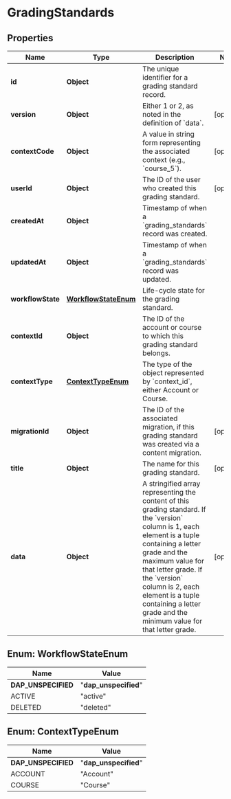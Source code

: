 

# GradingStandards


## Properties

| Name | Type | Description | Notes |
|------------ | ------------- | ------------- | -------------|
|**id** | **Object** | The unique identifier for a grading standard record. |  |
|**version** | **Object** | Either 1 or 2, as noted in the definition of &#x60;data&#x60;. |  [optional] |
|**contextCode** | **Object** | A value in string form representing the associated context (e.g., &#x60;course_5&#x60;). |  [optional] |
|**userId** | **Object** | The ID of the user who created this grading standard. |  [optional] |
|**createdAt** | **Object** | Timestamp of when a &#x60;grading_standards&#x60; record was created. |  |
|**updatedAt** | **Object** | Timestamp of when a &#x60;grading_standards&#x60; record was updated. |  |
|**workflowState** | [**WorkflowStateEnum**](#WorkflowStateEnum) | Life-cycle state for the grading standard. |  |
|**contextId** | **Object** | The ID of the account or course to which this grading standard belongs. |  |
|**contextType** | [**ContextTypeEnum**](#ContextTypeEnum) | The type of the object represented by &#x60;context_id&#x60;, either Account or Course. |  |
|**migrationId** | **Object** | The ID of the associated migration, if this grading standard was created via a content migration. |  [optional] |
|**title** | **Object** | The name for this grading standard. |  [optional] |
|**data** | **Object** | A stringified array representing the content of this grading standard. If the &#x60;version&#x60; column is 1, each element is a tuple containing a letter grade and the maximum value for that letter grade. If the &#x60;version&#x60; column is 2, each element is a tuple containing a letter grade and the minimum value for that letter grade. |  [optional] |



## Enum: WorkflowStateEnum

| Name | Value |
|---- | -----|
| __DAP_UNSPECIFIED__ | &quot;__dap_unspecified__&quot; |
| ACTIVE | &quot;active&quot; |
| DELETED | &quot;deleted&quot; |



## Enum: ContextTypeEnum

| Name | Value |
|---- | -----|
| __DAP_UNSPECIFIED__ | &quot;__dap_unspecified__&quot; |
| ACCOUNT | &quot;Account&quot; |
| COURSE | &quot;Course&quot; |



